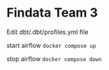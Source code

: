 # Findata Team 3

Edit dbt/.dbt/profiles.yml file


start airflow
`docker compose up`

stop airflow
`docker compose down`





